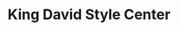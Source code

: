 ---
title: "King David Style Center"
url: /greenville/king-david-style-center/
shop: hairdresser
---